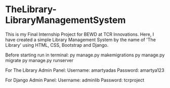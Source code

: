 # TheLibrary-LibraryManagementSystem


This is my Final Internship Project for BEWD at TCR Innovations. Here, I have created a simple Library Management System by the name of 'The Library' using HTML, CSS, Bootstrap and Django.

Before starting run in terminal:
py manage.py makemigrations
py manage.py migrate
py manage.py runserver

For The Library Admin Panel:
Username: amartyadas
Password: amartya123

For Django Admin Panel:
Username: adminlib
Password: tcrproject

